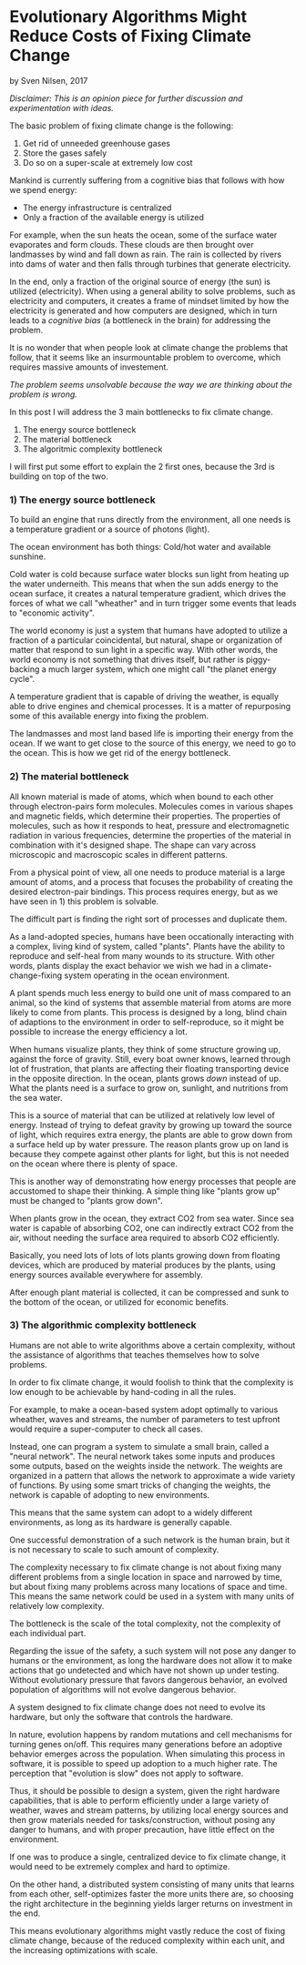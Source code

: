 # Evolutionary Algorithms Might Reduce Costs of Fixing Climate Change
by Sven Nilsen, 2017

*Disclaimer: This is an opinion piece for further discussion and experimentation with ideas.*

The basic problem of fixing climate change is the following:

1. Get rid of unneeded greenhouse gases
2. Store the gases safely
3. Do so on a super-scale at extremely low cost

Mankind is currently suffering from a cognitive bias that follows with how we spend energy:

- The energy infrastructure is centralized
- Only a fraction of the available energy is utilized

For example, when the sun heats the ocean, some of the surface water evaporates and form clouds.
These clouds are then brought over landmasses by wind and fall down as rain.
The rain is collected by rivers into dams of water and then falls through turbines that generate electricity.

In the end, only a fraction of the original source of energy (the sun) is utilized (electricity).
When using a general ability to solve problems, such as electricity and computers,
it creates a frame of mindset limited by how the electricity is generated and how computers are designed,
which in turn leads to a *cognitive bias* (a bottleneck in the brain) for addressing the problem.

It is no wonder that when people look at climate change the problems that follow,
that it seems like an insurmountable problem to overcome, which requires massive amounts of investement.

*The problem seems unsolvable because the way we are thinking about the problem is wrong.*

In this post I will address the 3 main bottlenecks to fix climate change.

1. The energy source bottleneck
2. The material bottleneck
3. The algoritmic complexity bottleneck

I will first put some effort to explain the 2 first ones, because the 3rd is building on top of the two.

### 1) The energy source bottleneck

To build an engine that runs directly from the environment,
all one needs is a temperature gradient or a source of photons (light).

The ocean environment has both things: Cold/hot water and available sunshine.

Cold water is cold because surface water blocks sun light from heating up the water underneith.
This means that when the sun adds energy to the ocean surface,
it creates a natural temperature gradient, which drives the forces of what we call "wheather"
and in turn trigger some events that leads to "economic activity".

The world economy is just a system that humans have adopted to utilize a fraction of a particular coincidental,
but natural, shape or organization of matter that respond to sun light in a specific way.
With other words, the world economy is not something that drives itself,
but rather is piggy-backing a much larger system, which one might call "the planet energy cycle".

A temperature gradient that is capable of driving the weather, is equally able to drive engines and chemical processes.
It is a matter of repurposing some of this available energy into fixing the problem.

The landmasses and most land based life is importing their energy from the ocean.
If we want to get close to the source of this energy, we need to go to the ocean.
This is how we get rid of the energy bottleneck.

### 2) The material bottleneck

All known material is made of atoms, which when bound to each other through electron-pairs form molecules.
Molecules comes in various shapes and magnetic fields, which determine their properties.
The properties of molecules, such as how it responds to heat, pressure and electromagnetic radiation in various frequencies,
determine the properties of the material in combination with it's designed shape.
The shape can vary across microscopic and macroscopic scales in different patterns.

From a physical point of view, all one needs to produce material is a large amount of atoms,
and a process that focuses the probability of creating the desired electron-pair bindings.
This process requires energy, but as we have seen in 1) this problem is solvable.

The difficult part is finding the right sort of processes and duplicate them.

As a land-adopted species, humans have been occationally interacting with a complex, living kind of system, called "plants".
Plants have the ability to reproduce and self-heal from many wounds to its structure.
With other words, plants display the exact behavior we wish we had in a climate-change-fixing system operating in the ocean environment.

A plant spends much less energy to build one unit of mass compared to an animal,
so the kind of systems that assemble material from atoms are more likely to come from plants.
This process is designed by a long, blind chain of adaptions to the environment in order to self-reproduce,
so it might be possible to increase the energy efficiency a lot.

When humans visualize plants, they think of some structure growing up, against the force of gravity.
Still, every boat owner knows, learned through lot of frustration,
that plants are affecting their floating transporting device
in the opposite direction. In the ocean, plants grows *down* instead of up.
What the plants need is a surface to grow on, sunlight, and nutritions from the sea water.

This is a source of material that can be utilized at relatively low level of energy.
Instead of trying to defeat gravity by growing up toward the source of light, which requires extra energy,
the plants are able to grow down from a surface held up by water pressure.
The reason plants grow up on land is because they compete against other plants for light,
but this is not needed on the ocean where there is plenty of space.

This is another way of demonstrating how energy processes that people are accustomed to shape their thinking.
A simple thing like "plants grow up" must be changed to "plants grow down".

When plants grow in the ocean, they extract CO2 from sea water.
Since sea water is capable of absorbing CO2, one can indirectly extract CO2 from the air,
without needing the surface area required to absorb CO2 efficiently.

Basically, you need lots of lots of lots plants growing down from floating devices,
which are produced by material produces by the plants, using energy sources available everywhere for assembly.

After enough plant material is collected, it can be compressed and sunk to the bottom of the ocean,
or utilized for economic benefits.

### 3) The algorithmic complexity bottleneck

Humans are not able to write algorithms above a certain complexity,
without the assistance of algorithms that teaches themselves how to solve problems.

In order to fix climate change, it would foolish to think that the complexity is low enough to be
achievable by hand-coding in all the rules.

For example, to make a ocean-based system adopt optimally to various wheather, waves and streams,
the number of parameters to test upfront would require a super-computer to check all cases.

Instead, one can program a system to simulate a small brain, called a "neural network".
The neural network takes some inputs and produces some outputs, based on the weights inside the network.
The weights are organized in a pattern that allows the network to approximate a wide variety of functions.
By using some smart tricks of changing the weights, the network is capable of adopting to new environments.

This means that the same system can adopt to a widely different environments,
as long as its hardware is generally capable.

One successful demonstration of a such network is the human brain,
but it is not necessary to scale to such amount of complexity.

The complexity necessary to fix climate change is not about fixing many different problems from a single
location in space and narrowed by time, but about fixing many problems across many locations of space and time.
This means the same network could be used in a system with many units of relatively low complexity.

The bottleneck is the scale of the total complexity, not the complexity of each individual part.

Regarding the issue of the safety, a such system will not pose any danger to humans or the environment,
as long the hardware does not allow it to make actions that go undetected and which have not shown up under testing.
Without evolutionary pressure that favors dangerous behavior, an evolved population of algorithms will not evolve dangerous behavior.

A system designed to fix climate change does not need to evolve its hardware,
but only the software that controls the hardware.

In nature, evolution happens by random mutations and cell mechanisms for turning genes on/off.
This requires many generations before an adoptive behavior emerges across the population.
When simulating this process in software, it is possible to speed up adoption to a much higher rate.
The perception that "evolution is slow" does not apply to software.

Thus, it should be possible to design a system, given the right hardware capabilities,
that is able to perform efficiently under a large variety of weather, waves and stream patterns,
by utilizing local energy sources and then grow materials needed for tasks/construction,
without posing any danger to humans, and with proper precaution, have little effect on the environment.

If one was to produce a single, centralized device to fix climate change,
it would need to be extremely complex and hard to optimize.

On the other hand, a distributed system consisting of many units that learns from each other,
self-optimizes faster the more units there are, so choosing the right architecture in the beginning
yields larger returns on investment in the end.

This means evolutionary algorithms might vastly reduce the cost of fixing climate change,
because of the reduced complexity within each unit, and the increasing optimizations with scale.
